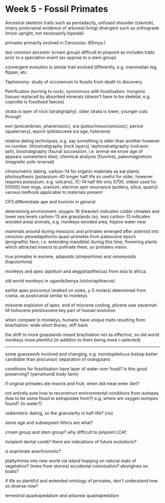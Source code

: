 <!-- SPDX-License-Identifier: zlib-acknowledgement -->
# Week 5 - Fossil Primates
Ancestral skeleton traits such as pentadactly, unfused shoulder (clavicle), 
(many postcranial evidence of arboreal living)
divergent such as orthograde (more upright, not necessarily bipedal)

primates primarily evolved in Cenozoiac (65mya.)

last common ancestor (crown group) difficult to pinpoint as includes traits prior to a speciation event (as oppose to a stem group)

convergent evolution is similar trait evolved differently, e.g. mammalian leg, flipper, etc.

Taphonomy: study of occurences to fossils from death to discovery

Petrification (turning to rock), synonmous with fossilisation. 
Inorganic tissues replaced by absorbed minerals
(doesn't have to be skeletal, e.g. coprolite is fossilised faeces)

strata is layer of rock (stratigraphy). older strata is lower, younger cuts through

eon (precambrian, phanerozoic), era (paleo/meso/cenozoic), period (quaternary), 
epoch (pleistocene ice age, holocene)

relative dating techniques, e.g. say something is older than another however no number:
lithostratigraphy (rock layers), tephrostratigraphy (volcanic ash), 
biostratigraphy (faunal succession, i.e. animal we know age of appears somewhere else),
chemical analysis (fluorine), paleomagnetism (magnetic pole reversal)

chronometric dating. carbon-14 for organic materials as eat plants photosythesis 
(potassium-40 longer half life so useful for older, however requires potassium, e.g. volcano), 
(C-14 half life only 5700, oldest used for 50000)
tree rings, uranium, electron spin resonance (pottery, silica, quartz)
various methods applicable to materials present

CP3 differentiate ape and hominin in general

determining environment:
oxygen-18 (heavier) indicates colder climates and lower sea levels
carbon-13 are grasslands (so, less carbon-13 indicates wooded area)
animals, e.g. monkeys wooded area, hippos water near

mammals around during mesozoic and primates emerged after asteriod into cenozoic
plesiadapiforms quasi-primates from paleocene epoch (prognathic face, i.e. extending mandible)
during this time, flowering plants which attracted insects to pollinate them, so primates vision.

true primates in eocene, adapoids (strepsirhine) and omomyoids (hapolorhine)

monkeys and apes (apidium and aegyptopithecus) from asia to africa. 

old world monkeys in uganda/kenya (victoriapithecus)

earlist apes proconsul (walked on soles, y-5 molars) determined from crania, 
as postcranial similar to monkeys

miocene explosion of apes.
end of miocene cooling, plicene saw savannah till holiocene
pleistoscene key part of human evolution

when compare to monkeys, humans have unique traits resulting from brachiation:
wide-short thorax, stiff back

the shift to more grasslands meant brachiation not as effective,
so old world monkeys more plentiful (in addition to them being more r-selected)

----------------------------------
some guesswork involved and changing, e.g. morotopitehcus bishop better candidate than procunsol; separation of orangutans

conditions for fossilisation have layer of water over fossil? is this good preserving?
(yarramundi body farm)

if original primates ate insects and fruit, when did meat enter diet?

not entirely sure how to reconstruct environmental conditions from isotopes (has to be some fossil to extrapolate from?)
e.g. where are oxygen isotopes found? (in water?)

radiometric dating, so the granularity is half-life? (no)

stone age and subsequent lithics are what?

crown group and stem group? why difficult to pinpoint LCA?

incipient dental comb? there are indications of future evolutions?

is euprimate anachronistic?

plattyrhines into new world via island hopping on natural mats of vegetation? (trees from storms)
accidental colonisation? aborigines on boats?

if life so plentiful and extended ontology of primates, don't understand how so diverse now?

terrestrial quadrapedalism and arboreal quadrapedalism
